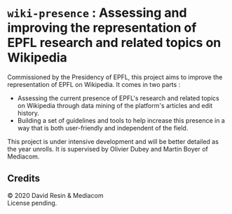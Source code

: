 # `wiki-presence` : Assessing and improving the representation of EPFL research and related topics on Wikipedia

Commissioned by the Presidency of EPFL, this project aims to improve the representation of EPFL on Wikipedia. It comes in two parts :
- Assessing the current presence of EPFL's research and related topics on Wikipedia through data mining of the platform's articles and edit history.
- Building a set of guidelines and tools to help increase this presence in a way that is both user-friendly and independent of the field.

This project is under intensive development and will be better detailed as the year unrolls. It is supervised by Olivier Dubey and Martin Boyer of Mediacom.

## Credits

© 2020 David Resin & Mediacom  
License pending.